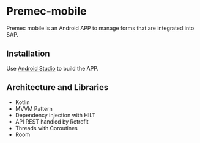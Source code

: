 # Premec-mobile

Premec mobile is an Android APP to manage forms that are integrated into SAP.

## Installation

Use [Android Studio](https://developer.android.com/studio) to build the APP.

## Architecture and Libraries

* Kotlin
* MVVM Pattern
* Dependency injection with HILT
* API REST handled by Retrofit
* Threads with Coroutines
* Room
